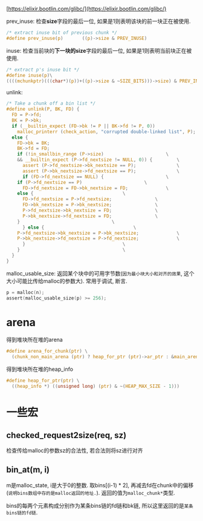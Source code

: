 [https://elixir.bootlin.com/glibc/](https://elixir.bootlin.com/glibc/)

prev_inuse: 检查**size**字段的最后一位, 如果是1则表明该块的前一块正在被使用.
```c
/* extract inuse bit of previous chunk */
#define prev_inuse(p)       ((p)->size & PREV_INUSE)
```


inuse: 检查当前块的**下一块的size**字段的最后一位, 如果是1则表明当前块正在被使用.
```c
/* extract p's inuse bit */
#define inuse(p)\
((((mchunkptr)(((char*)(p))+((p)->size & ~SIZE_BITS)))->size) & PREV_INUSE)
```

unlink: 
```c
/* Take a chunk off a bin list */
#define unlink(P, BK, FD) {                                            \
  FD = P->fd;                                                          \
  BK = P->bk;                                                          \
  if (__builtin_expect (FD->bk != P || BK->fd != P, 0))                \
    malloc_printerr (check_action, "corrupted double-linked list", P); \
  else {                                                               \
    FD->bk = BK;                                                       \
    BK->fd = FD;                                                       \
    if (!in_smallbin_range (P->size)				       \
	&& __builtin_expect (P->fd_nextsize != NULL, 0)) {	       \
      assert (P->fd_nextsize->bk_nextsize == P);		       \
      assert (P->bk_nextsize->fd_nextsize == P);		       \
      if (FD->fd_nextsize == NULL) {				       \
	if (P->fd_nextsize == P)				       \
	  FD->fd_nextsize = FD->bk_nextsize = FD;		       \
	else {							       \
	  FD->fd_nextsize = P->fd_nextsize;			       \
	  FD->bk_nextsize = P->bk_nextsize;			       \
	  P->fd_nextsize->bk_nextsize = FD;			       \
	  P->bk_nextsize->fd_nextsize = FD;			       \
	}							       \
      }	else {							       \
	P->fd_nextsize->bk_nextsize = P->bk_nextsize;		       \
	P->bk_nextsize->fd_nextsize = P->fd_nextsize;		       \
      }								       \
    }								       \
  }                                                                    \
}
```

malloc_usable_size: 返回某个块中的可用字节数(`因为最小块大小和对齐的效果`, 这个大小可能比传给malloc的参数大). 常用于调试, 断言.
```c
p = malloc(n);
assert(malloc_usable_size(p) >= 256);
```

# arena
得到堆块所在堆的arena
```c
#define arena_for_chunk(ptr) \
  (chunk_non_main_arena (ptr) ? heap_for_ptr (ptr)->ar_ptr : &main_arena)
```

得到堆块所在堆的heap_info
```c
#define heap_for_ptr(ptr) \
  ((heap_info *) ((unsigned long) (ptr) & ~(HEAP_MAX_SIZE - 1)))
```

# 一些宏
## checked_request2size(req, sz)
检查传给malloc的参数sz的合法性, 若合法则将sz进行对齐

## bin_at(m, i)
m是malloc_state, i是大于0的整数. 取bins[(i-1) * 2], 再减去fd在chunk中的偏移(`说明bins数组中存的是malloc返回的地址.`). 返回的值为`malloc_chunk*`类型.

bins的每两个元素构成分别作为某条bins链的fd链和bk链, 所以这里返回的是`某条bins链的fd链`. 